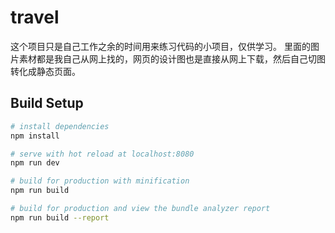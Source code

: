 # travel

这个项目只是自己工作之余的时间用来练习代码的小项目，仅供学习。
里面的图片素材都是我自己从网上找的，网页的设计图也是直接从网上下载，然后自己切图转化成静态页面。

## Build Setup

``` bash
# install dependencies
npm install

# serve with hot reload at localhost:8080
npm run dev

# build for production with minification
npm run build

# build for production and view the bundle analyzer report
npm run build --report
```

